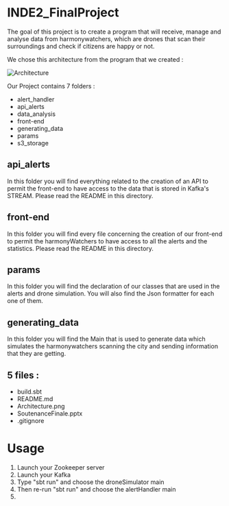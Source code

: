 # INDE2_FinalProject

The goal of this project is to create a program that will receive, manage and analyse data from harmonywatchers, which are drones that scan their surroundings and check if citizens are happy or not.

We chose this architecture from the program that we created :

![Architecture](https://github.com/Exared/INDE2_FinalProject/assets/89941855/5f26f93b-c75b-4019-bfb8-1f97e217413f)


Our Project contains 7 folders :
- alert_handler
- api_alerts
- data_analysis
- front-end
- generating_data
- params
- s3_storage

## api_alerts
In this folder you will find everything related to the creation of an API to permit the front-end to have access to the data that is stored in Kafka's STREAM. Please read the README in this directory.
    
## front-end
In this folder you will find every file concerning the creation of our front-end to permit the harmonyWatchers to have access to all the alerts and the statistics. Please read the README in this directory.

## params
In this folder you will find the declaration of our classes that are used in the alerts and drone simulation. You will also find the Json formatter for each one of them.

## generating_data
In this folder you will find the Main that is used to generate data which simulates the harmonywatchers scanning the city and sending information that they are getting.
    
## 5 files :
- build.sbt
- README.md
- Architecture.png
- SoutenanceFinale.pptx
- .gitignore

# Usage

1. Launch your Zookeeper server
2. Launch your Kafka
3. Type "sbt run" and choose the droneSimulator main
4. Then re-run "sbt run" and choose the alertHandler main
5. 
